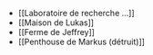 * [[Laboratoire de recherche ...]]
* [[Maison de Lukas]]
* [[Ferme de Jeffrey]]
* [[Penthouse de Markus (détruit)]]
